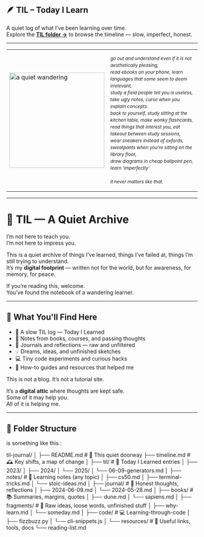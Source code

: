 ## 🪶 **TIL – Today I Learn**  
 A quiet log of what I’ve been learning over time.  
 Explore the [**TIL folder →**](TIL) to browse the timeline — slow, imperfect, honest.

---

<table>
  <tr>
    <td>
      <img src="https://i.pinimg.com/originals/a0/6e/b3/a06eb3440bb5bbc0ca8166c5cbb2721f.gif" width="250px" alt="a quiet wandering">
    </td>
    <td>
      <p style="font-size: 12px; line-height: 1.5em;">
        <em>
        go out and understand even if it is not aesthetically pleasing,<br>
        read ebooks on your phone, learn languages that some seem to deem irrelevant,<br>
        study a field people tell you is useless, take ugly notes, curse when you explain concepts<br>
        back to yourself, study sitting at the kitchen table, make wonky flashcards,<br>
        read things that interest you, eat takeout between study sessions,<br>
        wear sneakers instead of oxfords, sweatpants when you're sitting on the library floor,<br>
        draw diagrams in cheap ballpoint pen, learn 'imperfectly'<br><br>
        it never matters like that.
        </em>
      </p>
    </td>
  </tr>
</table>

---

# 🌱 TIL — A Quiet Archive

I’m not here to teach you.  
I’m not here to impress you.

This is a quiet archive of things I’ve learned, things I’ve failed at, things I’m still trying to understand.  
It’s my **digital footprint** — written not for the world, but for awareness, for memory, for peace.

If you’re reading this, welcome.  
You’ve found the notebook of a wandering learner.

---

## 📘 What You'll Find Here

- 📅 A slow TIL log — Today I Learned  
- 🧠 Notes from books, courses, and passing thoughts  
- 💭 Journals and reflections — raw and unfiltered  
- 💡 Dreams, ideas, and unfinished sketches  
- 💻 Tiny code experiments and curious hacks  
- 🔧 How-to guides and resources that helped me  

This is not a blog. It’s not a tutorial site.

It’s a **digital attic** where thoughts are kept safe.  
Some of it may help you.  
All of it is helping me.

---

## 📁 Folder Structure
is something like this : 

til-journal/
│
├── README.md                 # 📜 This quiet doorway
├── timeline.md              # 🕰️ Key shifts, a map of change
│
├── til/                     # 🌱 Today I Learned entries
│   ├── 2023/
│   ├── 2024/
│   └── 2025/
│       └── 06-09-generators.md
│
├── notes/                   # 🧠 Learning notes (any topic)
│   ├── cs50.md
│   ├── terminal-tricks.md
│   └── stoic-ideas.md
│
├── journal/                 # 💭 Honest thoughts, reflections
│   ├── 2024-06-09.md
│   └── 2024-05-28.md
│
├── books/                   # 📚 Summaries, margins, quotes
│   ├── dune.md
│   └── sapiens.md
│
├── fragments/               # 🧷 Raw ideas, loose words, unfinished stuff
│   ├── why-learn.md
│   └── someday.md
│
├── code/                    # 💻 Learning-through-code
│   ├── fizzbuzz.py
│   └── cli-snippets.js
│
└── resources/               # 🔗 Useful links, tools, docs
    └── reading-list.md



